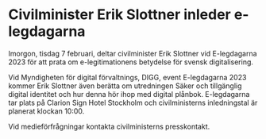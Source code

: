 # Civilminister Erik Slottner inleder e-legdagarna

Imorgon, tisdag 7 februari, deltar civilminister Erik Slottner vid E-legdagarna 2023 för att prata om e-legitimationens betydelse för svensk digitalisering.

Vid Myndigheten för digital förvaltnings, DIGG, event E-legdagarna 2023 kommer Erik Slottner även berätta om utredningen Säker och tillgänglig digital identitet och hur denna hör ihop med digital plånbok. E-legdagarna tar plats på Clarion Sign Hotel Stockholm och civilministerns inledningstal är planerat klockan 10:00.

Vid medieförfrågningar kontakta civilministerns presskontakt.
